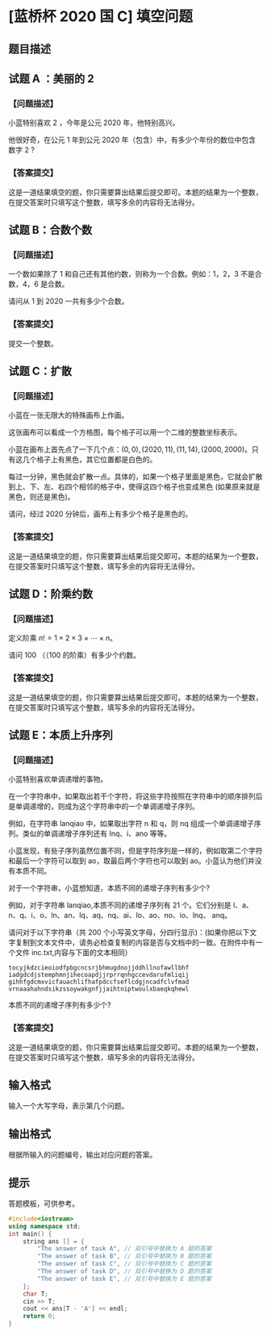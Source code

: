 # [蓝桥杯 2020 国 C] 填空问题

## 题目描述


## 试题 A ：美丽的 $2$ 

### 【问题描述】

小蓝特别喜欢 $2$ ，今年是公元 $2020$  年，他特别高兴。

他很好奇，在公元 $1$  年到公元 $2020$  年（包含）中，有多少个年份的数位中包含数字 $2$ ?

### 【答案提交】

这是一道结果填空的题，你只需要算出结果后提交即可。本题的结果为一个整数，在提交答案时只填写这个整数，填写多余的内容将无法得分。

## 试题 B：合数个数

### 【问题描述】

一个数如果除了 $1$ 和自己还有其他约数，则称为一个合数。例如：$1$，$2$，$3$ 不是合数，$4$，$6$ 是合数。

请问从 $1$ 到 $2020$ 一共有多少个合数。

### 【答案提交】

提交一个整数。

## 试题 C：扩散

### 【问题描述】

小蓝在一张无限大的特殊画布上作画。

这张画布可以看成一个方格图，每个格子可以用一个二维的整数坐标表示。

小蓝在画布上首先点了一下几个点：$(0,0),(2020,11),(11,14),(2000,2000)$。只有这几个格子上有黑色，其它位置都是白色的。

每过一分钟，黑色就会扩散一点。具体的，如果一个格子里面是黑色，它就会扩散到上、下、左、右四个相邻的格子中，使得这四个格子也变成黑色 (如果原来就是黑色，则还是黑色)。

请问，经过 $2020$  分钟后，画布上有多少个格子是黑色的。

### 【答案提交】

这是一道结果填空的题，你只需要算出结果后提交即可。本题的结果为一个整数，在提交答案时只填写这个整数，填写多余的内容将无法得分。

## 试题 D：阶乘约数

### 【问题描述】

定义阶乘 $n !=1 \times 2 \times 3 \times \cdots \times n$。

请问 $100$  （（100 的阶乘）有多少个约数。

### 【答案提交】

这是一道结果填空的题，你只需要算出结果后提交即可。本题的结果为一个整数，在提交答案时只填写这个整数，填写多余的内容将无法得分。

## 试题 E：本质上升序列

### 【问题描述】

小蓝特别喜欢单调递增的事物。

在一个字符串中，如果取出若干个字符，将这些字符按照在字符串中的顺序排列后是单调递增的，则成为这个字符串中的一个单调递增子序列。

例如，在字符串 lanqiao 中，如果取出字符 $\mathrm{n}$ 和 $\mathrm{q}$，则 $\mathrm{nq}$ 组成一个单调递增子序列。类似的单调递增子序列还有 Inq、i、ano 等等。

小蓝发现，有些子序列虽然位置不同，但是字符序列是一样的，例如取第二个字符和最后一个字符可以取到 $\mathrm{ao}$，取最后两个字符也可以取到 ao。小蓝认为他们并没有本质不同。

对于一个字符串，小蓝想知道，本质不同的递增子序列有多少个?

例如，对于字符串 lanqiao,本质不同的递增子序列有 $21$  个。它们分别是 l、a、n、q、i、o、ln、an、lq、aq、nq、ai、lo、ao、no、io、lnq、 anq。

请问对于以下字符串（共 $200$  个小写英文字母，分四行显示)：(如果你把以下文字复制到文本文件中，请务必检查复制的内容是否与文档中的一致。在附件中有一个文件 inc.txt,内容与下面的文本相同）

```
tocyjkdzcieoiodfpbgcncsrjbhmugdnojjddhllnofawllbhf
iadgdcdjstemphmnjihecoapdjjrprrqnhgccevdarufmliqij
gihhfgdcmxvicfauachlifhafpdccfseflcdgjncadfclvfmad
vrnaaahahndsikzssoywakgnfjjaihtniptwoulxbaeqkqhewl
```

本质不同的递增子序列有多少个?

### 【答案提交】

这是一道结果填空的题，你只需要算出结果后提交即可。本题的结果为一个整数，在提交答案时只填写这个整数，填写多余的内容将无法得分。

## 输入格式

输入一个大写字母，表示第几个问题。

## 输出格式

根据所输入的问题编号，输出对应问题的答案。

## 提示

答题模板，可供参考。

```cpp
#include<iostream>
using namespace std;
int main() {
    string ans [] = {
        "The answer of task A", // 双引号中替换为 A 题的答案
        "The answer of task B", // 双引号中替换为 B 题的答案
        "The answer of task C", // 双引号中替换为 C 题的答案
        "The answer of task D", // 双引号中替换为 D 题的答案
        "The answer of task E", // 双引号中替换为 E 题的答案
    };
    char T;
    cin >> T;
    cout << ans[T - 'A'] << endl;
    return 0;
}
```

